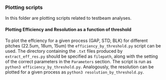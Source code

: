### Plotting scripts

In this folder are plotting scripts related to testbeam analyses. 

#### Plotting Efficiency and Resolution as a function of threshold

To plot the effciency for a given process (GAP, STD, BLK) for different pitches (22.5um, 18um, 15um) the `efficiency_by_threshold.py` script can be used. The directory containing the `.txt` files produced by `extract_eff_res.py` should be specified as `filepath`, along with the setting of the correct parameters in the `Parameters` section. The script is run as `python3 efficiency_by_threshold.py`. Analogously, the resolution can be plotted for a given process as `python3 resolution_by_threshold.py`.

